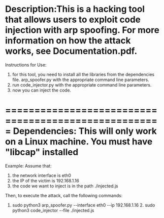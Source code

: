 Description:This is a hacking tool that allows users to exploit code injection with arp spoofing. For more information on how the attack works, see Documentation.pdf.
=====================================================
Instructions for Use: 
1. for this tool, you need to install all the libraries from the dependencies file. 
 arp_spoofer.py with the appropriate command line parameters.
3. run code_injector.py with the appropriate command line parameters. 
4. now you can inject the code.

=====================================================
Dependencies:
This will only work on a Linux machine.
You must have "libcap" installed
=====================================================
Example:
Assume that:
1. the network interface is eth0 
2. the IP of the victim is 192.168.1.16
3. the code we want to inject is in the path ./injected.js

Then, to execute the attack, call the following commands:
1. sudo python3 arp_spoofer.py --interface eth0 --ip 192.168.1.16 2. sudo python3 code_injector --file ./injected.js
